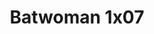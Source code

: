 ---
layout: episodios
title: "Batwoman 1x07"
url_serie_padre: 'batwoman-temporada-1'
category: 'series'
capitulo: 'yes'
anio: '2019'
prev: 'capitulo-6'
proximo: 'capitulo-8'
sandbox: allow-same-origin allow-forms
idioma: 'Subtitulado'
calidad: 'Full HD'
reproductores: ["https://api.cuevana3.io/stream/index.php?file=ek5lbm9xYWNrS0xYMTZLa2xNbkdvY3ZTb3BtZng4TGp6ZFpobGFMUGtOVEx6SitYWU5YTTdORE1vWmRnbEpham5KTmtZSlRTMGViVTBxZGdsdEhPb3RqWGEybGtsSk9qbU1LR2gzV3l3THVvd29aaVpNR21vNXVSb0tKbm9kSGkxOWVTcHF6U3hyRFh5S1dibUE9PQ","https://player.openplay.vip/player.php?id=NTE0Nw&sub=https://sub.cuevana2.io/vtt-sub/sub7/Batwoman.S01E07.vtt","https://player.cuevana2.io/irgotoolp.php?url=eTllbW9hZHpYNURLejlaalg2T3BsYy9PMHNTV29hYWVuY3JYMEpHVm9LRm9uWlRYbTVKL3E1dXdmZGlRMEphbmFRPT0&sub=https://sub.cuevana2.io/vtt-sub/sub7/Batwoman.S01E07.vtt","https://api.cuevana3.io/rr/gd.php?h=ek5lbm9xYWNrS0xJMVp5b21KREk0dFBLbjVkaHhkRGdrOG1jbnBpUnhhS1Zxb0o5YXB1bDVyQ2JaV0tOcjdiS2tkcXJmSHlVemRLcHBtYVRsc1hZcGRTU3FadVkyUT09"]
reproductor: fembed
clasificacion: '+10'
tags:
- Ciencia-Ficcion
---